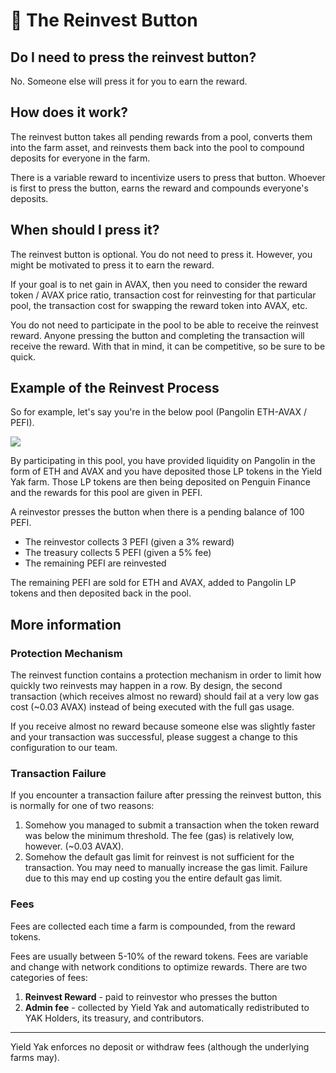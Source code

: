 # 🔁 The Reinvest Button

## Do I need to press the reinvest button?

No. Someone else will press it for you to earn the reward.

## How does it work?

The reinvest button takes all pending rewards from a pool, converts them into the farm asset, and reinvests them back into the pool to compound deposits for everyone in the farm.

There is a variable reward to incentivize users to press that button. Whoever is first to press the button, earns the reward and compounds everyone's deposits.

## When should I press it?

The reinvest button is optional. You do not need to press it. However, you might be motivated to press it to earn the reward.

If your goal is to net gain in AVAX, then you need to consider the reward token / AVAX price ratio, transaction cost for reinvesting for that particular pool, the transaction cost for swapping the reward token into AVAX, etc.

You do not need to participate in the pool to be able to receive the reinvest reward. Anyone pressing the button and completing the transaction will receive the reward. With that in mind, it can be competitive, so be sure to be quick.

## Example of the Reinvest Process

So for example, let's say you're in the below pool (Pangolin ETH-AVAX / PEFI).&#x20;

![](../.gitbook/assets/screen-shot-2021-05-14-at-9.06.18-pm.png)

By participating in this pool, you have provided liquidity on Pangolin in the form of ETH and AVAX and you have deposited those LP tokens in the Yield Yak farm. Those LP tokens are then being deposited on Penguin Finance and the rewards for this pool are given in PEFI.

A reinvestor presses the button when there is a pending balance of 100 PEFI.

* The reinvestor collects 3 PEFI (given a 3% reward)
* The treasury collects 5 PEFI (given a 5% fee)
* The remaining PEFI are reinvested

The remaining PEFI are sold for ETH and AVAX, added to Pangolin LP tokens and then deposited back in the pool.

## More information

### Protection Mechanism

The reinvest function contains a protection mechanism in order to limit how quickly two reinvests may happen in a row. By design, the second transaction (which receives almost no reward) should fail at a very low gas cost (\~0.03 AVAX) instead of being executed with the full gas usage.

If you receive almost no reward because someone else was slightly faster and your transaction was successful, please suggest a change to this configuration to our team.

### Transaction Failure

If you encounter a transaction failure after pressing the reinvest button, this is normally for one of two reasons:

1. Somehow you managed to submit a transaction when the token reward was below the minimum threshold. The fee (gas) is relatively low, however. (\~0.03 AVAX).
2. Somehow the default gas limit for reinvest is not sufficient for the transaction. You may need to manually increase the gas limit. Failure due to this may end up costing you the entire default gas limit.

### Fees

Fees are collected each time a farm is compounded, from the reward tokens.

Fees are usually between 5-10% of the reward tokens. Fees are variable and change with network conditions to optimize rewards. There are two categories of fees:

1. **Reinvest Reward** - paid to reinvestor who presses the button
2. **Admin fee** - collected by Yield Yak and automatically redistributed to YAK Holders, its treasury, and contributors.

****

Yield Yak enforces no deposit or withdraw fees (although the underlying farms may).

&#x20;&#x20;
